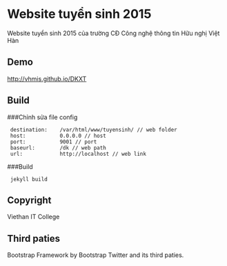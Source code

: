 # Website tuyển sinh 2015
Website tuyển sinh 2015 của trường CĐ Công nghệ thông tin Hữu nghị Việt Hàn
## Demo
http://vhmis.github.io/DKXT
## Build
###Chỉnh sửa file config

     destination:    /var/html/www/tuyensinh/ // web folder
     host:           0.0.0.0 // host
     port:           9001 // port
     baseurl:        /dk // web path
     url:            http://localhost // web link
###Build

     jekyll build
## Copyright
Viethan IT College
## Third paties
Bootstrap Framework by Bootstrap Twitter and its third paties.
